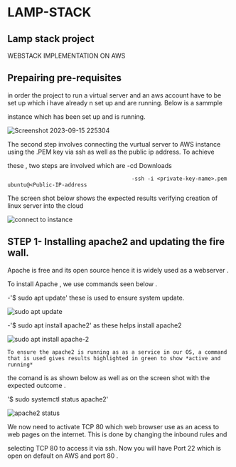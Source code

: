 # LAMP-STACK

## Lamp stack project

WEBSTACK IMPLEMENTATION ON AWS

## Prepairing pre-requisites

in order the project to run a virtual server  and an aws account have to be set up which i have already n set up and are running. Below is a sammple 

instance which has been set up and is running.

![Screenshot 2023-09-15 225304](https://github.com/NANA-2016/LAMP-STACK/assets/141503408/3b7553bc-2227-484a-b208-274367e850d1)

The second step involves connecting the vurtual server to AWS instance using the .PEM key via ssh as well as the public ip address.  To achieve 
 
 these , two steps are involved which are  -cd Downloads


                                           -ssh -i <private-key-name>.pem ubuntu@<Public-IP-address

 The screen shot below shows the expected results verifying creation of linux server into the cloud

![connect to instance ](https://github.com/NANA-2016/LAMP-STACK/assets/141503408/09dee193-367b-42fa-8011-897a7db418fe)

## STEP 1- Installing apache2 and updating the fire wall.

Apache is free and its open source hence it is widely used  as a webserver .

To install Apache , we use commands seen below .

   -'$ sudo apt update' these is used to ensure system update.

   ![sudo apt update](https://github.com/NANA-2016/LAMP-STACK/assets/141503408/2c433af7-7470-478d-99fe-75179c1717d1)

   -'$ sudo apt install apache2' as these helps install apache2
   
![sudo apt install apache-2](https://github.com/NANA-2016/LAMP-STACK/assets/141503408/ee1fa59a-3d81-4a62-8fc1-d25b3565fe57)

   

    To ensure the apache2 is running as as a service in our OS, a command that is used gives results highlighted in green to show *active and running*

 the comand is as shown below as well as on the screen shot with the expected outcome .

 '$ sudo systemctl status apache2'
 
![apache2 status](https://github.com/NANA-2016/LAMP-STACK/assets/141503408/671226b7-9323-42f3-9639-7df17fcf5bac)
 
We now need to activate TCP 80 which web browser use as an acess to web pages on the internet. This is done by changing the inbound rules and 
 
 selecting TCP 80 to access it via ssh. Now you will have Port 22 which is open on default on AWS and port 80 .










